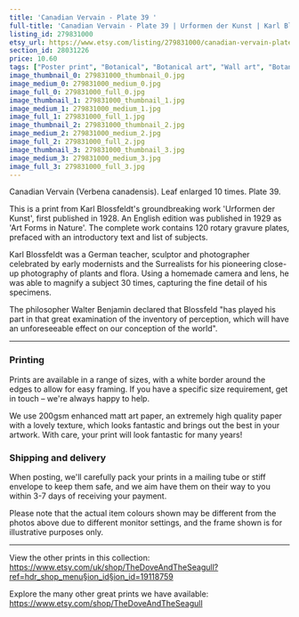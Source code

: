 ```yaml
---
title: 'Canadian Vervain - Plate 39 '
full-title: 'Canadian Vervain - Plate 39 | Urformen der Kunst | Karl Blossfeldt | Botanical print, wall art, room decor, black & white, sepia, vintage'
listing_id: 279831000
etsy_url: https://www.etsy.com/listing/279831000/canadian-vervain-plate-39-urformen-der?utm_source=site&utm_medium=api&utm_campaign=api
section_id: 28031226
price: 10.60
tags: ["Poster print", "Botanical", "Botanical art", "Wall art", "Botanical poster", "Photograph", "Vintage", "Black and white", "Sepia", "Minimal", "Leaf", "High quality print", "Urformen der Kunst"]
image_thumbnail_0: 279831000_thumbnail_0.jpg
image_medium_0: 279831000_medium_0.jpg
image_full_0: 279831000_full_0.jpg
image_thumbnail_1: 279831000_thumbnail_1.jpg
image_medium_1: 279831000_medium_1.jpg
image_full_1: 279831000_full_1.jpg
image_thumbnail_2: 279831000_thumbnail_2.jpg
image_medium_2: 279831000_medium_2.jpg
image_full_2: 279831000_full_2.jpg
image_thumbnail_3: 279831000_thumbnail_3.jpg
image_medium_3: 279831000_medium_3.jpg
image_full_3: 279831000_full_3.jpg
---
```

Canadian Vervain (Verbena canadensis). Leaf enlarged 10 times. Plate 39.

This is a print from Karl Blossfeldt&#39;s groundbreaking work &#39;Urformen der Kunst&#39;, first published in 1928. An English edition was published in 1929 as &#39;Art Forms in Nature&#39;. The complete work contains 120 rotary gravure plates, prefaced with an introductory text and list of subjects.

Karl Blossfeldt was a German teacher, sculptor and photographer celebrated by early modernists and the Surrealists for his pioneering close-up photography of plants and flora. Using a homemade camera and lens, he was able to magnify a subject 30 times, capturing the fine detail of his specimens.

The philosopher Walter Benjamin declared that Blossfeld &quot;has played his part in that great examination of the inventory of perception, which will have an unforeseeable effect on our conception of the world&quot;. 

---

### Printing

Prints are available in a range of sizes, with a white border around the edges to allow for easy framing. If you have a specific size requirement, get in touch – we&#39;re always happy to help.

We use 200gsm enhanced matt art paper, an extremely high quality paper with a lovely texture, which looks fantastic and brings out the best in your artwork. With care, your print will look fantastic for many years!

### Shipping and delivery

When posting, we&#39;ll carefully pack your prints in a mailing tube or stiff envelope to keep them safe, and we aim have them on their way to you within 3-7 days of receiving your payment.

Please note that the actual item colours shown may be different from the photos above due to different monitor settings, and the frame shown is for illustrative purposes only.

---

View the other prints in this collection: https://www.etsy.com/uk/shop/TheDoveAndTheSeagull?ref=hdr_shop_menu§ion_id§ion_id=19118759

Explore the many other great prints we have available: https://www.etsy.com/shop/TheDoveAndTheSeagull
